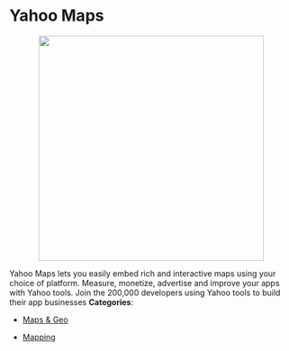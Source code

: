 # Yahoo Maps

<p align="center">
    <img width="400" src="https://raw.githubusercontent.com/awesome-apis/awesome-apis/apis/yahoo-maps/logo_256x256.png" />
</p>


Yahoo Maps lets you easily embed rich and interactive maps using your choice of platform.  Measure, monetize, advertise and improve your apps with Yahoo tools. Join the 200,000 developers using Yahoo tools to build their app businesses
**Categories**:

- [Maps & Geo](https://github/awesome-apis/awesome-apis#maps-and-geo)

- [Mapping](https://github/awesome-apis/awesome-apis#mapping)



